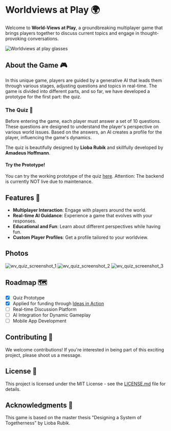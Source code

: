 # Worldviews at Play 🌍

Welcome to **World-Views at Play**, a groundbreaking multiplayer game that brings players together to discuss current topics and engage in thought-provoking conversations.

![Worldviews at play glasses](https://github.com/SaintALY/worldviews-at-play/assets/92914760/7de66dfb-cb02-461a-abd7-4f2e49c70c5d)


## About the Game 🎮

In this unique game, players are guided by a generative AI that leads them through various stages, adjusting questions and topics in real-time. The game is divided into different parts, and so far, we have developed a prototype for the first part: the quiz.

### The Quiz 📝

Before entering the game, each player must answer a set of 10 questions. These questions are designed to understand the player's perspective on various world issues. Based on the answers, an AI creates a profile for the player, influencing the game's dynamics.

The quiz is beautifully designed by **Lioba Rubik** and skillfully developed by **Amadeus Hoffmann**.

#### Try the Prototype!

You can try the working prototype of the quiz [here](https://worldview-quiz-seven.vercel.app/).
Attention: The backend is currently NOT live due to maintenance.

## Features 🌟

- **Multiplayer Interaction**: Engage with players around the world.
- **Real-time AI Guidance**: Experience a game that evolves with your responses.
- **Educational and Fun**: Learn about different perspectives while having fun.
- **Custom Player Profiles**: Get a profile tailored to your worldview.

## Photos

![wv_quiz_screenshot_1](https://github.com/SaintALY/worldviews-at-play/assets/92914760/9b53bab8-5f95-412c-a3ad-1c61ef80eade)
![wv_quiz_screenshot_2](https://github.com/SaintALY/worldviews-at-play/assets/92914760/32302434-ddcf-47c0-91df-73f19faf4bfb)
![wv_quiz_screenshot_3](https://github.com/SaintALY/worldviews-at-play/assets/92914760/6838a3d1-c946-46c4-adcf-90d319b0033d)


## Roadmap 🗺️

- [x] Quiz Prototype
- [X] Applied for funding through [Ideas in Action](https://entrepreneurship.htw-berlin.de/index.php?id=9940&L=1)
- [ ] Real-time Discussion Platform
- [ ] AI Integration for Dynamic Gameplay
- [ ] Mobile App Development

## Contributing 🤝

We welcome contributions! If you're interested in being part of this exciting project, please shoot us a message.

## License 📄

This project is licensed under the MIT License - see the [LICENSE.md](link-to-license-file) file for details.

## Acknowledgments 🙏

This game is based on the master thesis "Designing a System of Togetherness" by Lioba Rubik.
